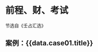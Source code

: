 <script setup>
import Case01 from '../../../components/LiurenCase/index.vue';
import data from "./data01"
</script>

# 前程、财、考试

节选自《壬占汇选》

## 案例：{{data.case01.title}}

<Case01 :data="data.case01"/>
